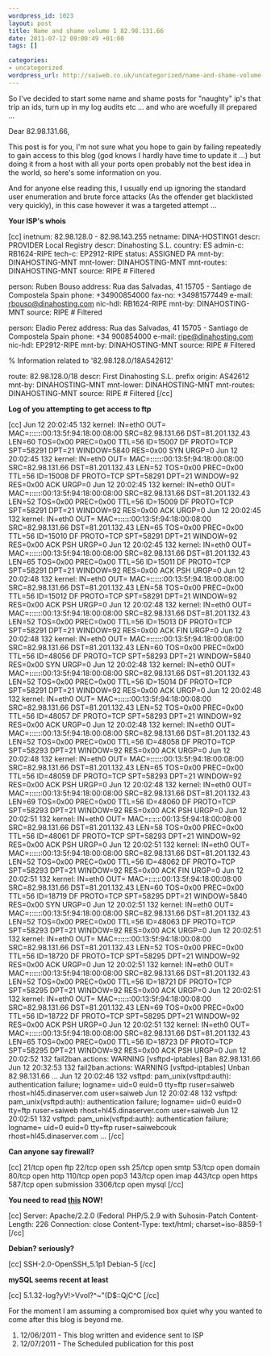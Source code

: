 ```yaml
--- 
wordpress_id: 1023
layout: post
title: Name and shame volume 1 82.98.131.66
date: 2011-07-12 09:00:49 +01:00
tags: []

categories: 
- uncategorized
wordpress_url: http://saiweb.co.uk/uncategorized/name-and-shame-volume-1-82-98-131-66
---
```

So I've decided to start some name and shame posts for "naughty" ip's that trip an ids, turn up in my log audits etc ... and who are woefully ill prepared ...

Dear 82.98.131.66,

This post is for you, I'm not sure what you hope to gain by failing repeatedly to gain access to this blog (god knows I hardly have time to update it ...) but doing it from a host with all your ports open probably not the best idea in the world, so here's some information on you.

And for anyone else reading this, I usually end up ignoring the standard user enumeration and brute force attacks (As the offender get blacklisted very quickly), in this case however it was a targeted attempt ...


<strong>Your ISP's whois</strong>

[cc]
inetnum:        82.98.128.0 - 82.98.143.255
netname:        DINA-HOSTING1
descr:          PROVIDER Local Registry
descr:          Dinahosting S.L.
country:        ES
admin-c:        RB1624-RIPE
tech-c:         EP2912-RIPE
status:         ASSIGNED PA
mnt-by:         DINAHOSTING-MNT
mnt-lower:      DINAHOSTING-MNT
mnt-routes:     DINAHOSTING-MNT
source:         RIPE # Filtered

person:         Ruben Bouso
address:        Rua das Salvadas, 41
                15705 - Santiago de Compostela
                Spain
phone:          +34900854000
fax-no:         +34981577449
e-mail:         rbouso@dinahosting.com
nic-hdl:        RB1624-RIPE
mnt-by:         DINAHOSTING-MNT
source:         RIPE # Filtered

person:         Eladio Perez
address:        Rua das Salvadas, 41
                15705 - Santiago de Compostela
                Spain
phone:          +34 900854000
e-mail:         ripe@dinahosting.com
nic-hdl:        EP2912-RIPE
mnt-by:         DINAHOSTING-MNT
source:         RIPE # Filtered

% Information related to '82.98.128.0/18AS42612'

route:           82.98.128.0/18
descr:           First Dinahosting S.L. prefix
origin:          AS42612
mnt-by:          DINAHOSTING-MNT
mnt-lower:       DINAHOSTING-MNT
mnt-routes:      DINAHOSTING-MNT
source:          RIPE # Filtered
[/cc]

<strong>Log of you attempting to get access to ftp</strong>

[cc]
Jun 12 20:02:45 132 kernel: IN=eth0 OUT= MAC=**:**:**:**:**:**:00:13:5f:94:18:00:08:00 SRC=82.98.131.66 DST=81.201.132.43 LEN=60 TOS=0x00 PREC=0x00 TTL=56 ID=15007 DF PROTO=TCP SPT=58291 DPT=21 WINDOW=5840 RES=0x00 SYN URGP=0 
Jun 12 20:02:45 132 kernel: IN=eth0 OUT= MAC=**:**:**:**:**:**:00:13:5f:94:18:00:08:00 SRC=82.98.131.66 DST=81.201.132.43 LEN=52 TOS=0x00 PREC=0x00 TTL=56 ID=15008 DF PROTO=TCP SPT=58291 DPT=21 WINDOW=92 RES=0x00 ACK URGP=0 
Jun 12 20:02:45 132 kernel: IN=eth0 OUT= MAC=**:**:**:**:**:**:00:13:5f:94:18:00:08:00 SRC=82.98.131.66 DST=81.201.132.43 LEN=52 TOS=0x00 PREC=0x00 TTL=56 ID=15009 DF PROTO=TCP SPT=58291 DPT=21 WINDOW=92 RES=0x00 ACK URGP=0 
Jun 12 20:02:45 132 kernel: IN=eth0 OUT= MAC=**:**:**:**:**:**:00:13:5f:94:18:00:08:00 SRC=82.98.131.66 DST=81.201.132.43 LEN=65 TOS=0x00 PREC=0x00 TTL=56 ID=15010 DF PROTO=TCP SPT=58291 DPT=21 WINDOW=92 RES=0x00 ACK PSH URGP=0 
Jun 12 20:02:45 132 kernel: IN=eth0 OUT= MAC=**:**:**:**:**:**:00:13:5f:94:18:00:08:00 SRC=82.98.131.66 DST=81.201.132.43 LEN=65 TOS=0x00 PREC=0x00 TTL=56 ID=15011 DF PROTO=TCP SPT=58291 DPT=21 WINDOW=92 RES=0x00 ACK PSH URGP=0 
Jun 12 20:02:48 132 kernel: IN=eth0 OUT= MAC=**:**:**:**:**:**:00:13:5f:94:18:00:08:00 SRC=82.98.131.66 DST=81.201.132.43 LEN=58 TOS=0x00 PREC=0x00 TTL=56 ID=15012 DF PROTO=TCP SPT=58291 DPT=21 WINDOW=92 RES=0x00 ACK PSH URGP=0 
Jun 12 20:02:48 132 kernel: IN=eth0 OUT= MAC=**:**:**:**:**:**:00:13:5f:94:18:00:08:00 SRC=82.98.131.66 DST=81.201.132.43 LEN=52 TOS=0x00 PREC=0x00 TTL=56 ID=15013 DF PROTO=TCP SPT=58291 DPT=21 WINDOW=92 RES=0x00 ACK FIN URGP=0 
Jun 12 20:02:48 132 kernel: IN=eth0 OUT= MAC=**:**:**:**:**:**:00:13:5f:94:18:00:08:00 SRC=82.98.131.66 DST=81.201.132.43 LEN=60 TOS=0x00 PREC=0x00 TTL=56 ID=48056 DF PROTO=TCP SPT=58293 DPT=21 WINDOW=5840 RES=0x00 SYN URGP=0 
Jun 12 20:02:48 132 kernel: IN=eth0 OUT= MAC=**:**:**:**:**:**:00:13:5f:94:18:00:08:00 SRC=82.98.131.66 DST=81.201.132.43 LEN=52 TOS=0x00 PREC=0x00 TTL=56 ID=15014 DF PROTO=TCP SPT=58291 DPT=21 WINDOW=92 RES=0x00 ACK URGP=0 
Jun 12 20:02:48 132 kernel: IN=eth0 OUT= MAC=**:**:**:**:**:**:00:13:5f:94:18:00:08:00 SRC=82.98.131.66 DST=81.201.132.43 LEN=52 TOS=0x00 PREC=0x00 TTL=56 ID=48057 DF PROTO=TCP SPT=58293 DPT=21 WINDOW=92 RES=0x00 ACK URGP=0 
Jun 12 20:02:48 132 kernel: IN=eth0 OUT= MAC=**:**:**:**:**:**:00:13:5f:94:18:00:08:00 SRC=82.98.131.66 DST=81.201.132.43 LEN=52 TOS=0x00 PREC=0x00 TTL=56 ID=48058 DF PROTO=TCP SPT=58293 DPT=21 WINDOW=92 RES=0x00 ACK URGP=0 
Jun 12 20:02:48 132 kernel: IN=eth0 OUT= MAC=**:**:**:**:**:**:00:13:5f:94:18:00:08:00 SRC=82.98.131.66 DST=81.201.132.43 LEN=65 TOS=0x00 PREC=0x00 TTL=56 ID=48059 DF PROTO=TCP SPT=58293 DPT=21 WINDOW=92 RES=0x00 ACK PSH URGP=0 
Jun 12 20:02:48 132 kernel: IN=eth0 OUT= MAC=**:**:**:**:**:**:00:13:5f:94:18:00:08:00 SRC=82.98.131.66 DST=81.201.132.43 LEN=69 TOS=0x00 PREC=0x00 TTL=56 ID=48060 DF PROTO=TCP SPT=58293 DPT=21 WINDOW=92 RES=0x00 ACK PSH URGP=0 
Jun 12 20:02:51 132 kernel: IN=eth0 OUT= MAC=**:**:**:**:**:**:00:13:5f:94:18:00:08:00 SRC=82.98.131.66 DST=81.201.132.43 LEN=58 TOS=0x00 PREC=0x00 TTL=56 ID=48061 DF PROTO=TCP SPT=58293 DPT=21 WINDOW=92 RES=0x00 ACK PSH URGP=0 
Jun 12 20:02:51 132 kernel: IN=eth0 OUT= MAC=**:**:**:**:**:**:00:13:5f:94:18:00:08:00 SRC=82.98.131.66 DST=81.201.132.43 LEN=52 TOS=0x00 PREC=0x00 TTL=56 ID=48062 DF PROTO=TCP SPT=58293 DPT=21 WINDOW=92 RES=0x00 ACK FIN URGP=0 
Jun 12 20:02:51 132 kernel: IN=eth0 OUT= MAC=**:**:**:**:**:**:00:13:5f:94:18:00:08:00 SRC=82.98.131.66 DST=81.201.132.43 LEN=60 TOS=0x00 PREC=0x00 TTL=56 ID=18719 DF PROTO=TCP SPT=58295 DPT=21 WINDOW=5840 RES=0x00 SYN URGP=0 
Jun 12 20:02:51 132 kernel: IN=eth0 OUT= MAC=**:**:**:**:**:**:00:13:5f:94:18:00:08:00 SRC=82.98.131.66 DST=81.201.132.43 LEN=52 TOS=0x00 PREC=0x00 TTL=56 ID=48063 DF PROTO=TCP SPT=58293 DPT=21 WINDOW=92 RES=0x00 ACK URGP=0 
Jun 12 20:02:51 132 kernel: IN=eth0 OUT= MAC=**:**:**:**:**:**:00:13:5f:94:18:00:08:00 SRC=82.98.131.66 DST=81.201.132.43 LEN=52 TOS=0x00 PREC=0x00 TTL=56 ID=18720 DF PROTO=TCP SPT=58295 DPT=21 WINDOW=92 RES=0x00 ACK URGP=0 
Jun 12 20:02:51 132 kernel: IN=eth0 OUT= MAC=**:**:**:**:**:**:00:13:5f:94:18:00:08:00 SRC=82.98.131.66 DST=81.201.132.43 LEN=52 TOS=0x00 PREC=0x00 TTL=56 ID=18721 DF PROTO=TCP SPT=58295 DPT=21 WINDOW=92 RES=0x00 ACK URGP=0 
Jun 12 20:02:51 132 kernel: IN=eth0 OUT= MAC=**:**:**:**:**:**:00:13:5f:94:18:00:08:00 SRC=82.98.131.66 DST=81.201.132.43 LEN=69 TOS=0x00 PREC=0x00 TTL=56 ID=18722 DF PROTO=TCP SPT=58295 DPT=21 WINDOW=92 RES=0x00 ACK PSH URGP=0 
Jun 12 20:02:51 132 kernel: IN=eth0 OUT= MAC=**:**:**:**:**:**:00:13:5f:94:18:00:08:00 SRC=82.98.131.66 DST=81.201.132.43 LEN=65 TOS=0x00 PREC=0x00 TTL=56 ID=18723 DF PROTO=TCP SPT=58295 DPT=21 WINDOW=92 RES=0x00 ACK PSH URGP=0 
Jun 12 20:02:52 132 fail2ban.actions: WARNING [vsftpd-iptables] Ban 82.98.131.66
Jun 12 20:32:53 132 fail2ban.actions: WARNING [vsftpd-iptables] Unban 82.98.131.66
...
Jun 12 20:02:46 132 vsftpd: pam_unix(vsftpd:auth): authentication failure; logname= uid=0 euid=0 tty=ftp ruser=saiweb rhost=hl45.dinaserver.com  user=saiweb
Jun 12 20:02:48 132 vsftpd: pam_unix(vsftpd:auth): authentication failure; logname= uid=0 euid=0 tty=ftp ruser=saiweb rhost=hl45.dinaserver.com  user=saiweb
Jun 12 20:02:51 132 vsftpd: pam_unix(vsftpd:auth): authentication failure; logname= uid=0 euid=0 tty=ftp ruser=saiwebcouk rhost=hl45.dinaserver.com 
...
[/cc]

<strong>Can anyone say firewall?</strong>

[cc]
21/tcp   open  ftp
22/tcp   open  ssh
25/tcp   open  smtp
53/tcp   open  domain
80/tcp   open  http
110/tcp  open  pop3
143/tcp  open  imap
443/tcp  open  https
587/tcp  open  submission
3306/tcp open  mysql
[/cc]

<strong>You need to read <a href="http://www.saiweb.co.uk/security/cloaking-your-web-apps-the-hooded-apache">this</a> NOW!</strong>

[cc]
Server: Apache/2.2.0 (Fedora) PHP/5.2.9 with Suhosin-Patch
Content-Length: 226
Connection: close
Content-Type: text/html; charset=iso-8859-1
[/cc]

<strong>Debian? seriously?</strong>

[cc]
SSH-2.0-OpenSSH_5.1p1 Debian-5
[/cc]

<strong>mySQL seems recent at least</strong>

[cc]
5.1.32-log?yV!>VvoI?^~"(D\$::QjC^C
[/cc]


For the moment I am assuming a compromised box quiet why you wanted to come after this blog is beyond me.

<ol>
	<li>12/06/2011 - This blog written and evidence sent to ISP</li>
	<li>12/07/2011 - The Scheduled publication for this post</li>
</ol>


